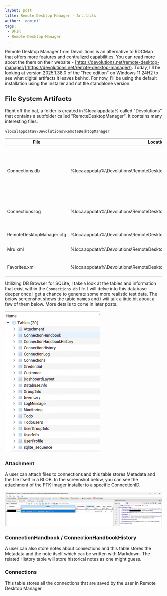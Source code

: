 ```yaml
---
layout: post
title: Remote Desktop Manager - Artifacts
author: 'ogmini'
tags:
 - DFIR
 - Remote-Desktop-Manager
---
```


Remote Desktop Manager from Devolutions is an alternative to RDCMan that offers more features and centralized capabilities. You can read more about the them on their website - [https://devolutions.net/remote-desktop-manager/](https://devolutions.net/remote-desktop-manager/). Today, I'll be looking at version 2025.1.38.0 of the "Free edition" on Windows 11 24H2 to see what digital artifacts it leaves behind. For now, I'll be using the default installation using the installer and not the standalone version.

## File System Artifacts

Right off the bat, a folder is created in %localappdata% called "Devolutions" that contains a subfolder called "RemoteDesktopManager". It contains many interesting files.

`%localappdata%\Devolutions\RemoteDesktopManager`

| File | Location | File Type | Notes |
| --- | --- | --- | --- |
| Connections.db | %localappdata%\Devolutions\RemoteDesktopManager\Connections.db | SQLite Database | This is the default location and file. It contains all the information about connections. More details later. |
| Connections.log | %localappdata%\Devolutions\RemoteDesktopManager\Connections.log | Text File | Appears to mirror log information in the Connections.db file. |
| RemoteDesktopManager.cfg | %localappdata%\Devolutions\RemoteDesktopManager\RemoteDesktopManager.cfg | Text File | Configuration Settings. |
| Mru.xml | %localappdata%\Devolutions\RemoteDesktopManager\[GUID]\Mru.xml | XML File | Contains most recently used connections. |
| Favorites.xml | %localappdata%\Devolutions\RemoteDesktopManager\[GUID]\Favorites.xml | XML File | Contains favorited connections. |

Utilizing DB Browser for SQLite, I take a look at the tables and information that exist within the `Connections.db` file. I will delve into this database deeper once I get a chance to generate some more realistic test data. The below screenshot shows the table names and I will talk a little bit about a few of them below. More details to come in later posts.

![Tables](/images/RemoteDesktopManager/dbtables.png)

### Attachment

A user can attach files to connections and this table stores Metadata and the file itself in a BLOB. In the screenshot below, you can see the attachment of the FTK Imager installer to a specific ConnectionID.

![Attachments](/images/RemoteDesktopManager/attachments.png)

### ConnectionHandbook / ConnectionHandbookHistory

A user can also store notes about connections and this table stores the Metadata and the note itself which can be written with Markdown. The related History table will store historical notes as one might guess.

### Connections

This table stores all the connections that are saved by the user in Remote Desktop Manager.
